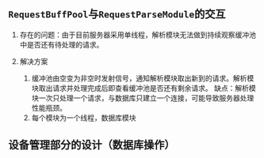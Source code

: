 ##  ```RequestBuffPool```与```RequestParseModule```的交互
1. 存在的问题：由于目前服务器采用单线程，解析模块无法做到持续观察缓冲池中是否还有待处理的请求。

2. 解决方案
   1. 缓冲池由空变为非空时发射信号，通知解析模块取出新到的请求。解析模块取出请求并处理完成后即查看缓冲池是否还有剩余请求。
   缺点：解析模块一次只处理一个请求，与数据库只建立一个连接，可能导致服务器处理性能瓶颈。
   2. 每个模块为一个线程，数据库模块




## 设备管理部分的设计（数据库操作）
